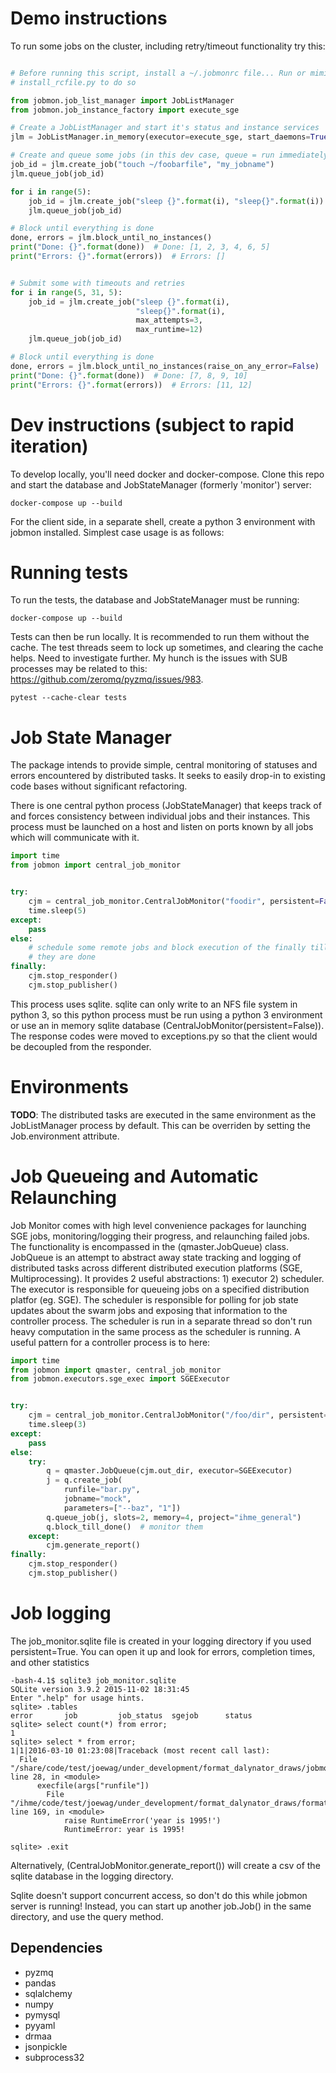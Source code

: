 # Demo instructions

To run some jobs on the cluster, including retry/timeout functionality
try this:

```python

# Before running this script, install a ~/.jobmonrc file... Run or mimic
# install_rcfile.py to do so

from jobmon.job_list_manager import JobListManager
from jobmon.job_instance_factory import execute_sge

# Create a JobListManager and start it's status and instance services
jlm = JobListManager.in_memory(executor=execute_sge, start_daemons=True)

# Create and queue some jobs (in this dev case, queue = run immediately)
job_id = jlm.create_job("touch ~/foobarfile", "my_jobname")
jlm.queue_job(job_id)

for i in range(5):
    job_id = jlm.create_job("sleep {}".format(i), "sleep{}".format(i))
    jlm.queue_job(job_id)

# Block until everything is done
done, errors = jlm.block_until_no_instances()
print("Done: {}".format(done))  # Done: [1, 2, 3, 4, 6, 5]
print("Errors: {}".format(errors))  # Errors: []


# Submit some with timeouts and retries
for i in range(5, 31, 5):
    job_id = jlm.create_job("sleep {}".format(i),
                            "sleep{}".format(i),
                            max_attempts=3,
                            max_runtime=12)
    jlm.queue_job(job_id)

# Block until everything is done
done, errors = jlm.block_until_no_instances(raise_on_any_error=False)
print("Done: {}".format(done))  # Done: [7, 8, 9, 10]
print("Errors: {}".format(errors))  # Errors: [11, 12]

```


# Dev instructions (subject to rapid iteration)

To develop locally, you'll need docker and docker-compose. Clone this repo and
start the database and JobStateManager (formerly 'monitor') server:

```
docker-compose up --build
```

For the client side, in a separate shell, create a python 3 environment with
jobmon installed. Simplest case usage is as follows:


# Running tests

To run the tests, the database and JobStateManager must be running:
```
docker-compose up --build
```

Tests can then be run locally. It is recommended to run them without the cache.
The test threads seem to lock up sometimes, and clearing the cache helps. Need
to investigate further. My hunch is the issues with SUB processes may be
related to this: https://github.com/zeromq/pyzmq/issues/983.
```
pytest --cache-clear tests
```

# Job State Manager
The package intends to provide simple, central monitoring of statuses and errors encountered by distributed tasks.
It seeks to easily drop-in to existing code bases without significant refactoring.

There is one central python process (JobStateManager) that keeps track of and forces consistency between individual jobs and their instances.
This process must be launched on a host and listen on ports known by all jobs which will communicate with it.

```python
import time
from jobmon import central_job_monitor


try:
    cjm = central_job_monitor.CentralJobMonitor("foodir", persistent=False)
    time.sleep(5)
except:
    pass
else:
    # schedule some remote jobs and block execution of the finally till
    # they are done
finally:
    cjm.stop_responder()
    cjm.stop_publisher()
```

This process uses sqlite. sqlite can only write to an NFS file system in python 3, so this python process must be run
using a python 3 environment or use an in memory sqlite database (CentralJobMonitor(persistent=False)).
The response codes were moved to exceptions.py so that the client would be decoupled from the responder.

# Environments
**TODO**: The distributed tasks are executed in the same environment as the JobListManager process by default. This can be overriden by setting the
Job.environment attribute.


# Job Queueing and Automatic Relaunching
Job Monitor comes with high level convenience packages for launching SGE jobs, monitoring/logging their progress, and
relaunching failed jobs. The functionality is encompassed in the (qmaster.JobQueue) class. JobQueue is an attempt to
abstract away state tracking and logging of distributed tasks across different distributed execution platforms
(SGE, Multiprocessing). It provides 2 useful abstractions: 1) executor 2) scheduler. The executor is responsible for
queueing jobs on a specified distribution platfor (eg. SGE). The scheduler is responsible for polling for job state
updates about the swarm jobs and exposing that information to the controller process. The scheduler is run in a separate
thread so don't run heavy computation in the same process as the scheduler is running. A useful pattern for a controller
process is to here:

```python
import time
from jobmon import qmaster, central_job_monitor
from jobmon.executors.sge_exec import SGEExecutor


try:
    cjm = central_job_monitor.CentralJobMonitor("/foo/dir", persistent=False)
    time.sleep(3)
except:
    pass
else:
    try:
        q = qmaster.JobQueue(cjm.out_dir, executor=SGEExecutor)
        j = q.create_job(
            runfile="bar.py",
            jobname="mock",
            parameters=["--baz", "1"])
        q.queue_job(j, slots=2, memory=4, project="ihme_general")
        q.block_till_done()  # monitor them
    except:
        cjm.generate_report()
finally:
    cjm.stop_responder()
    cjm.stop_publisher()
```

# Job logging
The job_monitor.sqlite file is created in your logging directory if you used persistent=True. You can open
it up and look for errors, completion times, and other statistics

    -bash-4.1$ sqlite3 job_monitor.sqlite
    SQLite version 3.9.2 2015-11-02 18:31:45
    Enter ".help" for usage hints.
    sqlite> .tables
    error       job         job_status  sgejob      status
    sqlite> select count(*) from error;
    1
    sqlite> select * from error;
    1|1|2016-03-10 01:23:08|Traceback (most recent call last):
      File "/share/code/test/joewag/under_development/format_dalynator_draws/jobmon/bin/monitored_job.py", line 28, in <module>
          execfile(args["runfile"])
            File "/ihme/code/test/joewag/under_development/format_dalynator_draws/formatter.py", line 169, in <module>
                raise RuntimeError('year is 1995!')
                RuntimeError: year is 1995!

    sqlite> .exit


Alternatively, (CentralJobMonitor.generate_report()) will create a csv of the sqlite database in the logging directory.

Sqlite doesn't support concurrent access, so don't do this while jobmon server is running! Instead, you can start up
another job.Job() in the same directory, and use the query method.


## Dependencies
- pyzmq
- pandas
- sqlalchemy
- numpy
- pymysql
- pyyaml
- drmaa
- jsonpickle
- subprocess32
